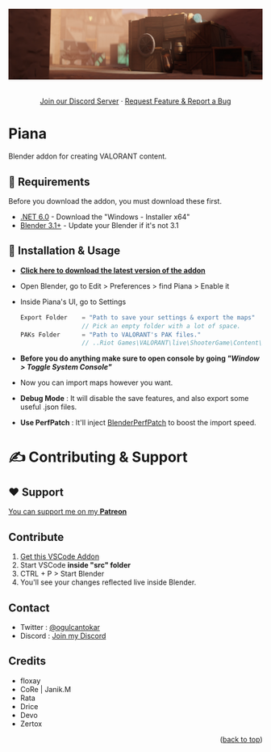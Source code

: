 <div id="top"></div>

<br />
<div align="center">
  <a href="https://github.com/luvyana/Piana">
    <img src=".github/assets/zertox-map.jpg" alt="Logo">
  </a>


  <p align="center">
    <br />
    <a href="https://discord.gg/ianas">Join our Discord Server</a>
    ·
    <a href="https://github.com/luvyana/Piana/issues">Request Feature & Report a Bug</a>
  </p>
</div>




# **Piana**
Blender addon for creating VALORANT content.


## 📒 Requirements

Before you download the addon, you must download these first.

* [.NET 6.0](https://dotnet.microsoft.com/en-us/download/dotnet/6.0) - Download the "Windows - Installer x64"
* [Blender 3.1+](https://www.blender.org/download/) - Update your Blender if it's not 3.1


## 🔧 Installation & Usage
- **[Click here to download the latest version of the addon](https://github.com/luvyana/Piana/releases/latest)**
- Open Blender, go to Edit > Preferences > find Piana > Enable it
- Inside Piana's UI, go to Settings
   ```js
   Export Folder    = "Path to save your settings & export the maps"
                    // Pick an empty folder with a lot of space.
   PAKs Folder      = "Path to VALORANT's PAK files."
                    // ..Riot Games\VALORANT\live\ShooterGame\Content\Paks\
   ```
- **Before you do anything make sure to open console by going *"Window > Toggle System Console"***

- Now you can import maps however you want.

- **Debug Mode** : It will disable the save features, and also export some useful .json files.
- **Use PerfPatch** : It'll inject [BlenderPerfPatch](https://wiki.modme.co/wiki/apps/Blender-Perf-Patch.html) to boost the import speed.


# ✍️ Contributing & Support

## **❤️ Support** 
[You can support me on my **Patreon**](https://www.patreon.com/luviana)

## Contribute

1. [Get this VSCode Addon](https://marketplace.visualstudio.com/items?itemName=JacquesLucke.blender-development)
2. Start VSCode **inside "src" folder**
2. CTRL + P > Start Blender
4. You'll see your changes reflected live inside Blender.


## Contact 
* Twitter : [@ogulcantokar](https://twitter.com/ogulcantokar)
* Discord : [Join my Discord](https://discord.gg/ianas)



## Credits

- floxay
- CoRe | Janik.M
- Rata
- Drice
- Devo
- Zertox

<p align="right">(<a href="#top">back to top</a>)</p>



